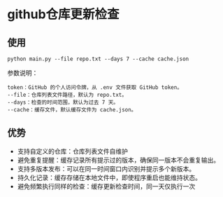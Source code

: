 # github仓库更新检查

## 使用
```
python main.py --file repo.txt --days 7 --cache cache.json
```
参数说明：
```
token：GitHub 的个人访问令牌，从 .env 文件获取 GitHub token。
--file：仓库列表文件路径，默认为 repo.txt。
--days：检查的时间范围，默认为过去 7 天。
--cache：缓存文件，默认缓存文件为 cache.json。
```

## 优势
- 支持自定义的仓库：仓库列表文件自维护
- 避免重复提醒：缓存记录所有提示过的版本，确保同一版本不会重复输出。
- 支持多版本发布：可以在同一时间窗口内识别并提示多个新版本。
- 持久化记录：缓存存储在本地文件中，即使程序重启也能维持状态。
- 避免频繁执行同样的检查：缓存更新检查时间，同一天仅执行一次
